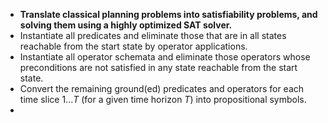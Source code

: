- **Translate classical planning problems into satisfiability problems, and solving them using a highly optimized SAT solver.**
- Instantiate all predicates and eliminate those that are in all states reachable from the start state by operator applications.
- Instantiate all operator schemata and eliminate those operators whose preconditions are not satisfied in any state reachable from the start state.
- Convert the remaining ground(ed) predicates and operators for each time slice $1...T$ (for a given time horizon $T$) into propositional symbols.
-